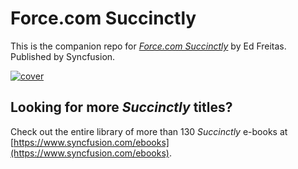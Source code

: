 # Force.com Succinctly
This is the companion repo for [*Force.com Succinctly*](https://www.syncfusion.com/ebooks/forcedotcomsuccinctly) by Ed Freitas. Published by Syncfusion.

[![cover](https://github.com/SyncfusionSuccinctlyE-Books/Force.com-Succinctly/blob/master/cover.png)](https://www.syncfusion.com/ebooks/forcedotcomsuccinctly)

## Looking for more _Succinctly_ titles?

Check out the entire library of more than 130 _Succinctly_ e-books at [https://www.syncfusion.com/ebooks](https://www.syncfusion.com/ebooks).
